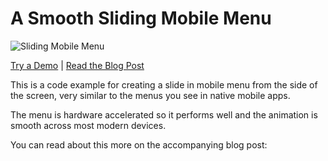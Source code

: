 A Smooth Sliding Mobile Menu
============================

![Sliding Mobile Menu](https://apeatling.com/wp-content/uploads/2019/03/menu1.png)

[Try a Demo](https://apeatling.github.io/smooth-mobile-menu/) | [Read the Blog Post](https://apeatling.com/blog/building-smooth-sliding-mobile-menu/)

This is a code example for creating a slide in mobile menu from the side of the screen, very similar to the menus you see in native mobile apps.

The menu is hardware accelerated so it performs well and the animation is smooth across most modern devices.

You can read about this more on the accompanying blog post:
